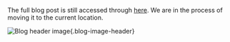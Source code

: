 The full blog post is still accessed through [here](https://www.1onepsilon.com/single-post/2017/04/28/Are-These-Digits-Random). We are in the process of moving it to the current location.

![Blog header image](https://es-app.com/assets/rdrd24.jpg){.blog-image-header}